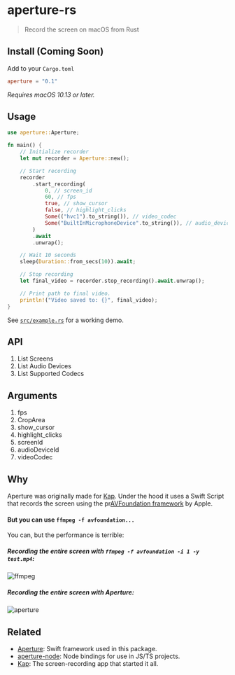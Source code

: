 # aperture-rs

> Record the screen on macOS from Rust

## Install (Coming Soon)

Add to your `Cargo.toml`

```toml
aperture = "0.1"
```

_Requires macOS 10.13 or later._

## Usage

```rust
use aperture::Aperture;

fn main() {
	// Initialize recorder
	let mut recorder = Aperture::new();

	// Start recording
	recorder
		.start_recording(
			0, // screen_id
			60, // fps
			true, // show_cursor
			false, // highlight_clicks
			Some(("hvc1").to_string()), // video_codec
			Some("BuiltInMicrophoneDevice".to_string()), // audio_device_id
		)
		.await
		.unwrap();

	// Wait 10 seconds
	sleep(Duration::from_secs(10)).await;

	// Stop recording
	let final_video = recorder.stop_recording().await.unwrap();

	// Print path to final video.
	println!("Video saved to: {}", final_video);
}
```

See [`src/example.rs`](src/example.rs) for a working demo.

## API

1. List Screens
2. List Audio Devices
3. List Supported Codecs

## Arguments

1. fps
2. CropArea
3. show_cursor
4. highlight_clicks
5. screenId
6. audioDeviceId
7. videoCodec

## Why

Aperture was originally made for [Kap](https://github.com/wulkano/kap). Under the hood it uses a Swift Script that records the screen using the pr[AVFoundation framework](https://developer.apple.com/av-foundation/) by Apple.

#### But you can use `ffmpeg -f avfoundation...`

You can, but the performance is terrible:

##### Recording the entire screen with `ffmpeg -f avfoundation -i 1 -y test.mp4`:

![ffmpeg](https://cloud.githubusercontent.com/assets/4721750/19214740/f823d4b6-8d60-11e6-8af3-4726146ef29a.jpg)

##### Recording the entire screen with Aperture:

![aperture](https://cloud.githubusercontent.com/assets/4721750/19214743/11f4aaaa-8d61-11e6-9822-4e83bcdfab24.jpg)

## Related

-   [Aperture](https://github.com/wulkano/Aperture): Swift framework used in this package.
-   [aperture-node](https://github.com/wulkano/aperture-node/tree/main): Node bindings for use in JS/TS projects.
-   [Kap](https://github.com/wulkano/Kap): The screen-recording app that started it all.
